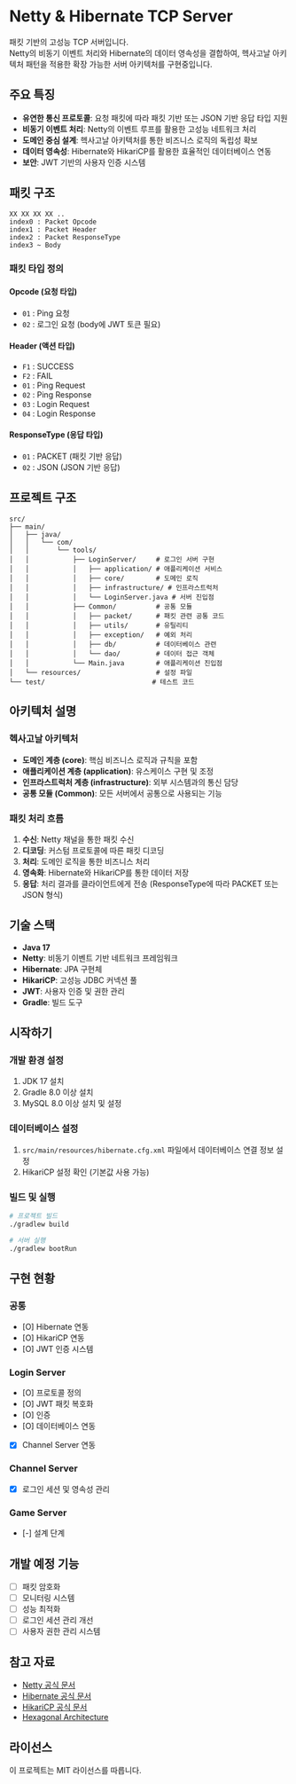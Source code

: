 # Netty & Hibernate TCP Server

패킷 기반의 고성능 TCP 서버입니다.<br>
Netty의 비동기 이벤트 처리와 Hibernate의 데이터 영속성을 결합하여, 헥사고날 아키텍처 패턴을 적용한 확장 가능한 서버 아키텍처를 구현중입니다.

## 주요 특징
- **유연한 통신 프로토콜**: 요청 패킷에 따라 패킷 기반 또는 JSON 기반 응답 타입 지원
- **비동기 이벤트 처리**: Netty의 이벤트 루프를 활용한 고성능 네트워크 처리
- **도메인 중심 설계**: 헥사고날 아키텍처를 통한 비즈니스 로직의 독립성 확보
- **데이터 영속성**: Hibernate와 HikariCP를 활용한 효율적인 데이터베이스 연동
- **보안**: JWT 기반의 사용자 인증 시스템

## 패킷 구조

```
XX XX XX XX ..
index0 : Packet Opcode
index1 : Packet Header
index2 : Packet ResponseType
index3 ~ Body
```

### 패킷 타입 정의

#### Opcode (요청 타입)
- `01` : Ping 요청
- `02` : 로그인 요청 (body에 JWT 토큰 필요)

#### Header (액션 타입)
- `F1` : SUCCESS
- `F2` : FAIL
- `01` : Ping Request
- `02` : Ping Response
- `03` : Login Request
- `04` : Login Response

#### ResponseType (응답 타입)
- `01` : PACKET (패킷 기반 응답)
- `02` : JSON (JSON 기반 응답)

## 프로젝트 구조

```
src/
├── main/
│   ├── java/
│   │   └── com/
│   │       └── tools/
│   │           ├── LoginServer/     # 로그인 서버 구현
│   │           │   ├── application/ # 애플리케이션 서비스
│   │           │   ├── core/        # 도메인 로직
│   │           │   ├── infrastructure/ # 인프라스트럭처
│   │           │   └── LoginServer.java # 서버 진입점
│   │           ├── Common/          # 공통 모듈
│   │           │   ├── packet/      # 패킷 관련 공통 코드
│   │           │   ├── utils/       # 유틸리티
│   │           │   ├── exception/   # 예외 처리
│   │           │   ├── db/          # 데이터베이스 관련
│   │           │   └── dao/         # 데이터 접근 객체
│   │           └── Main.java        # 애플리케이션 진입점
│   └── resources/                   # 설정 파일
└── test/                           # 테스트 코드
```

## 아키텍처 설명

### 헥사고날 아키텍처

- **도메인 계층 (core)**: 핵심 비즈니스 로직과 규칙을 포함
- **애플리케이션 계층 (application)**: 유스케이스 구현 및 조정
- **인프라스트럭처 계층 (infrastructure)**: 외부 시스템과의 통신 담당
- **공통 모듈 (Common)**: 모든 서버에서 공통으로 사용되는 기능

### 패킷 처리 흐름

1. **수신**: Netty 채널을 통한 패킷 수신
2. **디코딩**: 커스텀 프로토콜에 따른 패킷 디코딩
3. **처리**: 도메인 로직을 통한 비즈니스 처리
4. **영속화**: Hibernate와 HikariCP를 통한 데이터 저장
5. **응답**: 처리 결과를 클라이언트에게 전송 (ResponseType에 따라 PACKET 또는 JSON 형식)

## 기술 스택

- **Java 17**
- **Netty**: 비동기 이벤트 기반 네트워크 프레임워크
- **Hibernate**: JPA 구현체
- **HikariCP**: 고성능 JDBC 커넥션 풀
- **JWT**: 사용자 인증 및 권한 관리
- **Gradle**: 빌드 도구

## 시작하기

### 개발 환경 설정

1. JDK 17 설치
2. Gradle 8.0 이상 설치
3. MySQL 8.0 이상 설치 및 설정

### 데이터베이스 설정

1. `src/main/resources/hibernate.cfg.xml` 파일에서 데이터베이스 연결 정보 설정
2. HikariCP 설정 확인 (기본값 사용 가능)

### 빌드 및 실행

```bash
# 프로젝트 빌드
./gradlew build

# 서버 실행
./gradlew bootRun
```
## 구현 현황

### 공통
- [O] Hibernate 연동
- [O] HikariCP 연동
- [O] JWT 인증 시스템

### Login Server
- [O] 프로토콜 정의
- [O] JWT 패킷 복호화
- [O] 인증
- [O] 데이터베이스 연동
- [X] Channel Server 연동

### Channel Server
- [X] 로그인 세션 및 영속성 관리

### Game Server
- [-] 설계 단계

## 개발 예정 기능
- [ ] 패킷 암호화
- [ ] 모니터링 시스템
- [ ] 성능 최적화
- [ ] 로그인 세션 관리 개선
- [ ] 사용자 권한 관리 시스템

## 참고 자료

- [Netty 공식 문서](https://netty.io/wiki/user-guide-for-4.x.html)
- [Hibernate 공식 문서](https://docs.jboss.org/hibernate/orm/current/userguide/html_single/Hibernate_User_Guide.html)
- [HikariCP 공식 문서](https://github.com/brettwooldridge/HikariCP)
- [Hexagonal Architecture](https://alistair.cockburn.us/hexagonal-architecture/)

## 라이선스

이 프로젝트는 MIT 라이선스를 따릅니다.
